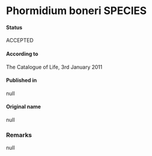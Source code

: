 # Phormidium boneri SPECIES

#### Status
ACCEPTED

#### According to
The Catalogue of Life, 3rd January 2011

#### Published in
null

#### Original name
null

### Remarks
null